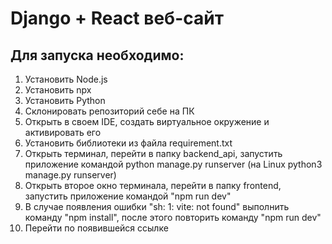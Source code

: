 # Django + React веб-сайт

Для запуска необходимо:
- 
1. Установить Node.js
2. Установить npx
3. Установить Python
4. Склонировать репозиторий себе на ПК
5. Открыть в своем IDE, создать виртуальное окружение и активировать его 
6. Установить библиотеки из файла requirement.txt
7. Открыть терминал, перейти в папку backend_api, запустить приложение командой python manage.py runserver (на Linux python3 manage.py runserver)
8. Открыть второе окно терминала, перейти в папку frontend, запустить приложение командой "npm run dev"
9. В случае появления ошибки "sh: 1: vite: not found" выполнить команду "npm install", после этого повторить команду "npm run dev"
10. Перейти по появившейся ссылке 
